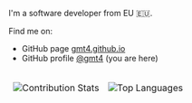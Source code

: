 
I'm a software developer from EU 🇪🇺.

Find me on:
- GitHub page [gmt4.github.io](https://gmt4.github.io)
- GitHub profile [@gmt4](https://twitter.com/gmt4) (you are here)

<table>
<thead>
<tr>
<td>

![Contribution Stats](https://github-readme-stats.vercel.app/api?username=gmt4&show_icons=true&include_all_commits=true&custom_title=GitHub+Stats&theme=dark)

</td>
<td>

![Top Languages](https://github-readme-stats.vercel.app/api/top-langs/?username=gmt4&theme=dark)

</td>
</tr>
</thead>
</table>
